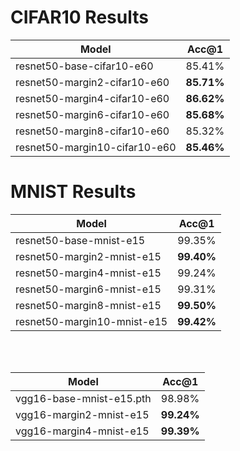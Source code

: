 # CIFAR10 Results

| Model                        | Acc@1      |
|------------------------------|------------|
| resnet50-base-cifar10-e60    | 85.41%     |
| resnet50-margin2-cifar10-e60 | **85.71%** |
| resnet50-margin4-cifar10-e60 | **86.62%** |
| resnet50-margin6-cifar10-e60 | **85.68%** |
| resnet50-margin8-cifar10-e60 | 85.32%     |
| resnet50-margin10-cifar10-e60| **85.46%** |

# MNIST Results

| Model                        | Acc@1      |
|------------------------------|------------|
| resnet50-base-mnist-e15      | 99.35%     |
| resnet50-margin2-mnist-e15   | **99.40%** |
| resnet50-margin4-mnist-e15   | 99.24%     |
| resnet50-margin6-mnist-e15   | 99.31%     |
| resnet50-margin8-mnist-e15   | **99.50%** |
| resnet50-margin10-mnist-e15  | **99.42%** |

<br>
<br>

| Model                        | Acc@1      |
|------------------------------|------------|
| vgg16-base-mnist-e15.pth     | 98.98%     |
| vgg16-margin2-mnist-e15      | **99.24%** |
| vgg16-margin4-mnist-e15      | **99.39%** |


